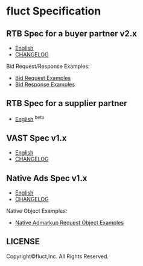 # fluct Specification

## RTB Spec for a buyer partner v2.x

* [English](version2.en.md)
* [CHANGELOG](CHANGELOG.md)

Bid Request/Response Examples:

* [Bid Request Examples](version2.req-examples.md)
* [Bid Response Examples](version2.res-examples.md)

## RTB Spec for a supplier partner

* [English](for-suppliers.md) <sup>beta</sup>

## VAST Spec v1.x

* [English](vast-v1.en.md)
* [CHANGELOG](CHANGELOG-VAST.md)

## Native Ads Spec v1.x

* [English](native-ads-v1.en.md)
* [CHANGELOG](CHANGELOG-NATIVE-ADS.md)

Native Object Examples:

* [Native Admarkup Request Object Examples](native-ads-v1.req-examples.md)

## LICENSE

Copyright©fluct,Inc. All Rights Reserved.
